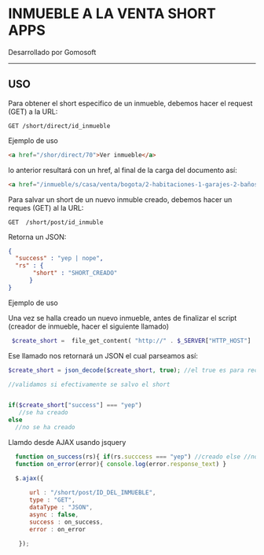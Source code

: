 INMUEBLE A LA VENTA SHORT APPS
==============================


Desarrollado por Gomosoft


___________


USO
---


Para obtener el short especifico de un inmueble, debemos hacer el request (GET) a la URL:

```
GET /short/direct/id_inmueble
```

Ejemplo de uso

```html
<a href="/shor/direct/70">Ver inmueble</a>
```


lo anterior resultará con un href, al final de la carga del documento así:

```html
<a href="/inmueble/s/casa/venta/bogota/2-habitaciones-1-garajes-2-baños[70]">Ver inmueble</a>
```



Para salvar un short de un nuevo inmuble creado, debemos hacer un reques (GET) al la URL:

```
GET  /short/post/id_inmuble
```

Retorna un JSON:


```json
{
  "success" : "yep | nope",
  "rs" : {
  	   "short" : "SHORT_CREADO"
      }	
}
```


Ejemplo de uso

Una vez se halla creado un nuevo inmueble, antes de finalizar el script (creador de inmueble, hacer el siguiente llamado)


```php
 $create_short =  file_get_content( "http://" . $_SERVER["HTTP_HOST"]  . "/short/post/CAMBIAR_ESTO_POR_EL_ID_DEL_INMUEBLE_CREADO");
```

Ese llamado nos retornará un JSON el cual parseamos así:


```php
$create_short = json_decode($create_short, true); //el true es para recibir el JSON en un array y no en un std_class

//validamos si efectivamente se salvo el short


if($create_short["success"] === "yep")
   //se ha creado 
else
  //no se ha creado 

```

Llamdo desde AJAX usando jsquery


```javascript
  function on_success(rs){ if(rs.succcess === "yep") //creado else //no creado }
  function on_error(error){ console.log(error.response_text) }

  $.ajax({
     
      url : "/short/post/ID_DEL_INMUEBLE",
      type : "GET",
      dataType : "JSON",
      async : false,
      success : on_success,
      error : on_error

   });
```


